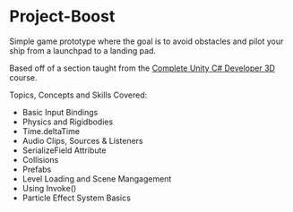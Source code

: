 # Project-Boost
Simple game prototype where the goal is to avoid obstacles and pilot your ship from a launchpad to a landing pad. 

Based off of a section taught from the [Complete Unity C# Developer 3D](https://www.gamedev.tv/p/learn-c-unity-developer-3d-for-video-game-development/?product_id=1503856&coupon_code=JOINUS) course.

Topics, Concepts and Skills Covered:

- Basic Input Bindings
- Physics and Rigidbodies
- Time.deltaTime
- Audio Clips, Sources & Listeners
- SerializeField Attribute
- Collisions
- Prefabs
- Level Loading and Scene Mangagement 
- Using Invoke()
- Particle Effect System Basics
